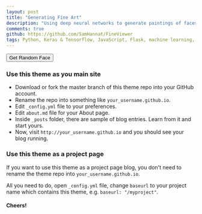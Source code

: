 ```yaml
---
layout: post
title: "Generating Fine Art"
description: "Using deep neural networks to generate paintings of faces."
comments: true
github: https://github.com/SamHannat/FineViewer
tags: Python, Keras & Tensorflow, JavaScript, Flask, machine learning, data visualization, 
---
```

 

<script
  src="https://code.jquery.com/jquery-3.4.1.min.js"
  integrity="sha256-CSXorXvZcTkaix6Yvo6HppcZGetbYMGWSFlBw8HfCJo="
  crossorigin="anonymous"></script>

<script src="{{ base.url | prepend: site.url}}/assets/js/fineart.js" crossorigin="anonymous"></script>
<button onclick="getRandomFace(setLeft)">Get Random Face</button>
<img src="" id="leftimage" crossorigin="anonymous">
### Use this theme as you main site

- Download or fork the master branch of this theme repo into your GitHub account.
- Rename the repo into something like `your_username.github.io`.
- Edit `_config.yml` file to your preferences.
- Edit `about.md` file for your About page.
- Inside `_posts` folder, there are sample of blog entries. Learn from it and start yours.
- Now, visit `http://your_username.github.io` and you should see your blog running.

### Use this theme as a project page

If you want to use this theme as a project page blog, you don't need to rename the theme repo into `your_username.github.io`.

All you need to do, open `_config.yml` file, change `baseurl` to your project name which contains this theme, e.g. `baseurl: "/myproject"`.

#### Cheers!
